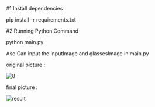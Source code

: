 #1 Install dependencies

pip install -r requirements.txt

#2 Running Python Command

python main.py

Aso Can input the inputImage and glassesImage in main.py

original picture : 

![8](https://user-images.githubusercontent.com/121934188/229859377-c0eb9c16-22a0-4aa0-bb66-040ffce5964e.jpg)

final picture :

![result](https://user-images.githubusercontent.com/121934188/229859474-320e12fa-981b-4c3a-82ad-4474d71f2ca2.jpg)
